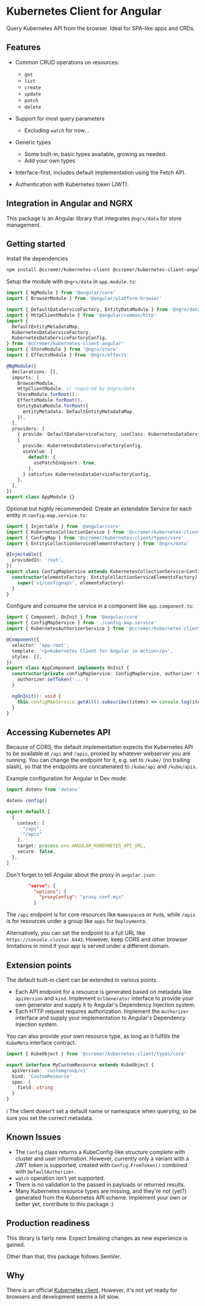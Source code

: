 # Kubernetes Client for Angular

Query Kubernetes API from the browser.
Ideal for SPA-like apps and CRDs.

## Features

* Common CRUD operations on resources:
  * `get`
  * `list`
  * `create`
  * `update`
  * `patch`
  * `delete`

* Support for most query parameters
  * Excluding `watch` for now...

* Generic types
  * Some built-in, basic types available, growing as needed.
  * Add your own types

* Interface-first, includes default implementation using the Fetch API.
* Authentication with Kubernetes token (JWT).

## Integration in Angular and NGRX

This package is an Angular library that integrates `@ngrx/data` for store management.

## Getting started

Install the dependencies
```bash
npm install @ccremer/kubernetes-client @ccremer/kubernetes-client-angular
```

Setup the module with `@ngrx/data` in `app.module.ts`:
```typescript
import { NgModule } from '@angular/core'
import { BrowserModule } from '@angular/platform-browser'

import { DefaultDataServiceFactory, EntityDataModule } from '@ngrx/data'
import { HttpClientModule } from '@angular/common/http'
import {
  DefaultEntityMetadataMap,
  KubernetesDataServiceFactory,
  KubernetesDataServiceFactoryConfig,
} from '@ccremer/kubernetes-client-angular'
import { StoreModule } from '@ngrx/store'
import { EffectsModule } from '@ngrx/effects'

@NgModule({
  declarations: [],
  imports: [
    BrowserModule,
    HttpClientModule, // required by @ngrx/data
    StoreModule.forRoot(),
    EffectsModule.forRoot(),
    EntityDataModule.forRoot({
      entityMetadata: DefaultEntityMetadataMap,
    }),
  ],
  providers: [
    { provide: DefaultDataServiceFactory, useClass: KubernetesDataServiceFactory },
    {
      provide: KubernetesDataServiceFactoryConfig,
      useValue: {
        default: {
          usePatchInUpsert: true,
        },
      } satisfies KubernetesDataServiceFactoryConfig,
    },
  ],
})
export class AppModule {}
```

Optional but highly recommended: Create an extendable Service for each entity in `config-map.service.ts`:
```typescript
import { Injectable } from '@angular/core'
import { KubernetesCollectionService } from '@ccremer/kubernetes-client-angular'
import { ConfigMap } from '@ccremer/kubernetes-client/types/core'
import { EntityCollectionServiceElementsFactory } from '@ngrx/data'

@Injectable({
  providedIn: 'root',
})
export class ConfigMapService extends KubernetesCollectionService<ConfigMap> {
  constructor(elementsFactory: EntityCollectionServiceElementsFactory) {
    super('v1/configmaps', elementsFactory)
  }
}
```

Configure and consume the service in a component like `app.component.ts`:
```typescript
import { Component, OnInit } from '@angular/core'
import { ConfigMapService } from './config-map.service'
import { KubernetesAuthorizerService } from '@ccremer/kubernetes-client-angular'

@Component({
  selector: 'app-root',
  template: '<p>Kubernetes Client for Angular in Action</p>',
  styles: [],
})
export class AppComponent implements OnInit {
  constructor(private configMapService: ConfigMapService, authorizer: KubernetesAuthorizerService) {
    authorizer.setToken('...')
  }

  ngOnInit(): void {
    this.configMapService.getAll().subscribe((items) => console.log(items))
  }
}
```

## Accessing Kubernetes API

Because of CORS, the default implementation expects the Kubernetes API to be available at `/api` and `/apis`, proxied by whatever webserver you are running.
You can change the endpoint for it, e.g. set to `/kube/` (no trailing slash), so that the endpoints are concatenated to `/kube/api` and `/kube/apis`.

Example configuration for Angular in Dev mode:
```typescript
import dotenv from 'dotenv'

dotenv.config()

export default [
  {
    context: [
      "/api",
      "/apis"
    ],
    target: process.env.ANGULAR_KUBERNETES_API_URL,
    secure: false,
  },
]
```
Don't forget to tell Angular about the proxy in `angular.json`:
```json
        "serve": {
          "options": {
            "proxyConfig": "proxy.conf.mjs"
          }
```

The `/api` endpoint is for core resources like `Namespace`s or `Pod`s, while `/apis` is for resources under a group like `apps` for `Deployment`s.

Alternatively, you can set the endpoint to a full URL like `https://console.cluster.6443`.
However, keep CORS and other browser limitations in mind if your app is served under a different domain.

## Extension points

The default built-in client can be extended in various points.

* Each API endpoint for a resource is generated based on metadata like `apiVersion` and `kind`.
  Implement `UrlGenerator` interface to provide your own generator and supply it to Angular's Dependency Injection system.
* Each HTTP request requires authorization.
  Implement the `Authorizer` interface and supply your implementation to Angular's Dependency Injection system.

You can also provide your own resource type, as long as it fulfills the `KubeMeta` interface contract.

```typescript
import { KubeObject } from '@ccremer/kubernetes-client/types/core'

export interface MyCustomResource extends KubeObject {
  apiVersion: 'customgroup/v1'
  kind: 'CustomResource'
  spec: {
    field: string
  }
}
```
ℹ️ The client doesn't set a default name or namespace when querying, so be sure you set the correct metadata.

## Known Issues

* The `Config` class returns a KubeConfig-like structure complete with cluster and user information.
  However, currently only a variant with a JWT token is supported, created with `Config.FromToken()` combined with `DefaultAuthorizer`.
* `watch` operation isn't yet supported.
* There is no validation to the passed in payloads or returned results.
* Many Kubernetes resource types are missing, and they're not (yet?) generated from the Kubernetes API scheme.
  Implement your own or better yet, contribute to this package :)

## Production readiness

This library is fairly new.
Expect breaking changes as new experience is gained.

Other than that, this package follows SemVer.

## Why

There is an official [Kubernetes client](https://github.com/kubernetes-client/javascript).
However, it's not yet ready for browsers and development seems a bit slow.

